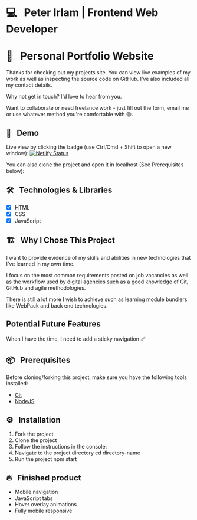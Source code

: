 # 💻 &nbsp; Peter Irlam | Frontend Web Developer

# 📖 &nbsp; Personal Portfolio Website

Thanks for checking out my projects site. You can view live examples of my work as well as inspecting the source code on
GitHub. I've also included all my contact details. 

Why not get in touch? I'd love to hear from you. 

Want to collaborate or need freelance work - just fill out the form, email me or use whatever method you're comfortable with 😄.

## 🔗 &nbsp; Demo

Live view by clicking the badge (use Ctrl/Cmd + Shift to open a new window): [![Netlify Status](https://api.netlify.com/api/v1/badges/f9a7f8d3-58ca-44ed-a038-ae8d2efd31a5/deploy-status)](https://peter-irlam-portfolio.netlify.app/)

You can also clone the project and open it in localhost (See Prerequisites below):

## 🛠 &nbsp; Technologies & Libraries

- [x] HTML
- [x] CSS
- [x] JavaScript

## 🏗️ &nbsp; Why I Chose This Project

I want to provide evidence of my skills and abilities in new technologies that I've learned in my own time. 

I focus on the most common requirements posted on job vacancies as well as the workflow used by digital agencies such as a good knowledge of
Git, GitHub and agile methodologies. 

There is still a lot more I wish to achieve such as learning module bundlers like WebPack and back end technologies.

## Potential Future Features

When I have the time, I need to add a sticky navigation 🩹

## 📦 &nbsp; Prerequisites

Before cloning/forking this project, make sure you have the following tools installed:

- [Git](https://git-scm.com/downloads)
- [NodeJS](https://nodejs.org/en/download/)

## ⚙️ &nbsp; Installation

1. Fork the project
2. Clone the project
3. Follow the instructions in the console:
4. Navigate to the project directory cd directory-name
6. Run the project npm start

## 🔥 &nbsp; Finished product

- Mobile navigation
- JavaScript tabs 
- Hover overlay animations
- Fully mobile responsive
